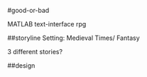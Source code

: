 #good-or-bad

MATLAB text-interface rpg

##storyline
Setting: Medieval Times/ Fantasy

3 different stories?


##design
